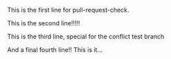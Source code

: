 This is the first line for pull-request-check.

This is the second line!!!!!

This is the third line, special for the conflict test branch

And a final fourth line!! This is it...

